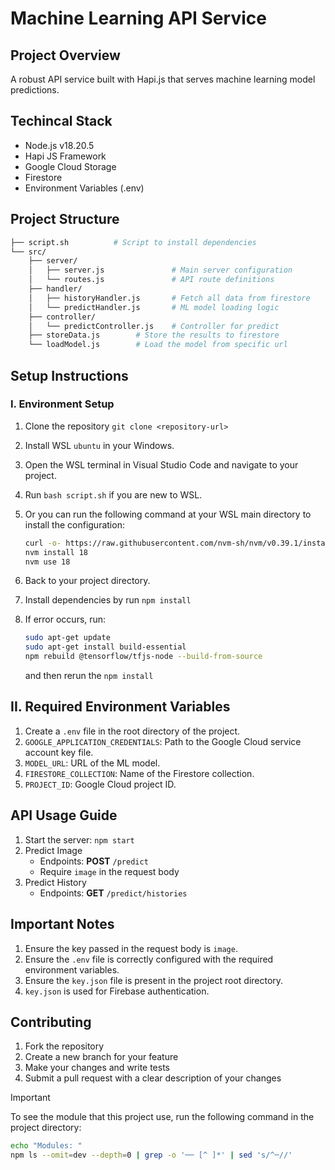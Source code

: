 # Machine Learning API Service

## Project Overview

A robust API service built with Hapi.js that serves machine learning model predictions.

## Techincal Stack

- Node.js v18.20.5
- Hapi JS Framework
- Google Cloud Storage
- Firestore
- Environment Variables (.env)

## Project Structure

```bash
├── script.sh          # Script to install dependencies
└── src/
    ├── server/
    │   ├── server.js               # Main server configuration
    │   └── routes.js               # API route definitions
    ├── handler/
    │   ├── historyHandler.js       # Fetch all data from firestore
    │   └── predictHandler.js       # ML model loading logic
    ├── controller/
    │   └── predictController.js    # Controller for predict
    ├── storeData.js        # Store the results to firestore
    └── loadModel.js        # Load the model from specific url
```

## Setup Instructions

### I. Environment Setup

1. Clone the repository `git clone <repository-url>`
2. Install WSL `ubuntu` in your Windows.
3. Open the WSL terminal in Visual Studio Code and navigate to your project.
4. Run `bash script.sh` if you are new to WSL.
5. Or you can run the following command at your WSL main directory to install the configuration:

    ```bash
    curl -o- https://raw.githubusercontent.com/nvm-sh/nvm/v0.39.1/install.sh | bash
    nvm install 18
    nvm use 18
    ```

6. Back to your project directory.
7. Install dependencies by run `npm install`
8. If error occurs, run:

    ```bash
    sudo apt-get update
    sudo apt-get install build-essential
    npm rebuild @tensorflow/tfjs-node --build-from-source
    ```

    and then rerun the `npm install`

## II. Required Environment Variables

1. Create a `.env` file in the root directory of the project.
2. `GOOGLE_APPLICATION_CREDENTIALS`: Path to the Google Cloud service account key file.
3. `MODEL_URL`: URL of the ML model.
4. `FIRESTORE_COLLECTION`: Name of the Firestore collection.
5. `PROJECT_ID`: Google Cloud project ID.

## API Usage Guide

1. Start the server: `npm start`
2. Predict Image
    - Endpoints: **POST** `/predict`
    - Require `image` in the request body
3. Predict History
    - Endpoints: **GET** `/predict/histories`

## Important Notes

1. Ensure the key passed in the request body is `image`.
2. Ensure the `.env` file is correctly configured with the required environment variables.
3. Ensure the `key.json` file is present in the project root directory.
4. `key.json` is used for Firebase authentication.

## Contributing

1. Fork the repository
2. Create a new branch for your feature
3. Make your changes and write tests
4. Submit a pull request with a clear description of your changes

> [!IMPORTANT]
> To see the module that this project use, run the following command in the project directory:
>
> ```bash
> echo "Modules: "
> npm ls --omit=dev --depth=0 | grep -o '── [^ ]*' | sed 's/^─//'
> ```
